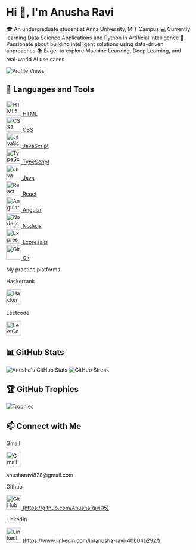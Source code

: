 # Hi 👋, I'm Anusha Ravi

🎓 An undergraduate student at Anna University, MIT Campus
💻 Currently learning Data Science Applications and Python in Artificial Intelligence
🚀 Passionate about building intelligent solutions using data-driven approaches
📚 Eager to explore Machine Learning, Deep Learning, and real-world AI use cases


![Profile Views](https://komarev.com/ghpvc/?username=Anusharavi05&label=Profile%20views&color=0e75b6&style=flat)



## 🔧 Languages and Tools

<p align="left">
  <a href="https://developer.mozilla.org/en-US/docs/Web/HTML" target="_blank">
    <img src="https://cdn.jsdelivr.net/gh/devicons/devicon/icons/html5/html5-original.svg" width="40" alt="HTML5"/> HTML
  </a><br/><a href="https://developer.mozilla.org/en-US/docs/Web/CSS" target="_blank">
    <img src="https://cdn.jsdelivr.net/gh/devicons/devicon/icons/css3/css3-original.svg" width="40" alt="CSS3"/> CSS
  </a><br/><a href="https://developer.mozilla.org/en-US/docs/Web/JavaScript" target="_blank">
    <img src="https://cdn.jsdelivr.net/gh/devicons/devicon/icons/javascript/javascript-original.svg" width="40" alt="JavaScript"/> JavaScript
  </a><br/> <a href="https://www.typescriptlang.org/" target="_blank">
    <img src="https://cdn.jsdelivr.net/gh/devicons/devicon/icons/typescript/typescript-original.svg" width="40" alt="TypeScript"/> TypeScript
  </a><br/>
  <a href="https://www.java.com/" target="_blank">
    <img src="https://cdn.jsdelivr.net/gh/devicons/devicon/icons/java/java-original.svg" width="40" alt="Java"/> Java
  </a><br/>
  <a href="https://reactjs.org/" target="_blank">
    <img src="https://cdn.jsdelivr.net/gh/devicons/devicon/icons/react/react-original.svg" width="40" alt="React"/> React
  </a><br/>
  <a href="https://angular.io/" target="_blank">
    <img src="https://cdn.jsdelivr.net/gh/devicons/devicon/icons/angularjs/angularjs-original.svg" width="40" alt="Angular"/> Angular
  </a><br/>
  <a href="https://nodejs.org/" target="_blank">
    <img src="https://cdn.jsdelivr.net/gh/devicons/devicon/icons/nodejs/nodejs-original.svg" width="40" alt="Node.js"/> Node.js
  </a><br/>
  <a href="https://expressjs.com/" target="_blank">
    <img src="https://cdn.jsdelivr.net/gh/devicons/devicon/icons/express/express-original.svg" width="40" alt="Express.js"/> Express.js
  </a><br/>
  <a href="https://git-scm.com/" target="_blank">
    <img src="https://cdn.jsdelivr.net/gh/devicons/devicon/icons/git/git-original.svg" width="40" alt="Git"/> Git
  </a>
</p>



My practice platforms

  <p>Hackerrank</p>
  <a href="https://www.hackerrank.com/Anusha R/@anusharavi_828">
    <img src="https://cdn.worldvectorlogo.com/logos/hackerrank.svg" width="40" alt="HackerRank"/>
  </a>
    <p>Leetcode</p>
  <a href="https://leetcode.com/https://leetcode.com/anusha_ravi">
    <img src="https://upload.wikimedia.org/wikipedia/commons/1/19/LeetCode_logo_black.png" width="40" alt="LeetCode"/>
  </a>
</p>

## 📊 GitHub Stats

![Anusha's GitHub Stats](https://github-readme-stats.vercel.app/api?username=Anusharavi05&show_icons=true&theme=default&count_private=true)
![GitHub Streak](https://streak-stats.demolab.com/?user=Anusharavi05&theme=default)



## 🏆 GitHub Trophies

![Trophies](https://github-profile-trophy.vercel.app/?username=Anusharavi05&theme=flat&column=7)

## 📫 Connect with Me
  <p>Gmail</p>
 <p align="left">
  <a href="mailto:anusharavi828@gmail.com.com" target="_blank">
    <img src="https://cdn-icons-png.flaticon.com/512/732/732200.png" width="40" alt="Gmail"/>
  </a>
   <p>anusharavi828@gmail.com</p>
</p>

<p align="left">
  <p>Github</p>
  <a href="https://github.com/Anusharavi05">
    <img src="https://cdn.jsdelivr.net/gh/devicons/devicon/icons/github/github-original.svg" width="40" alt="GitHub"/>
    (https://github.com/AnushaRavi05)
  </a>
  <p>LinkedIn</p>
<img src="https://cdn.jsdelivr.net/gh/devicons/devicon/icons/linkedin/linkedin-original.svg" alt="LinkedIn Logo" width="40" height="40">
(https://www.linkedin.com/in/anusha-ravi-40b04b292/)




